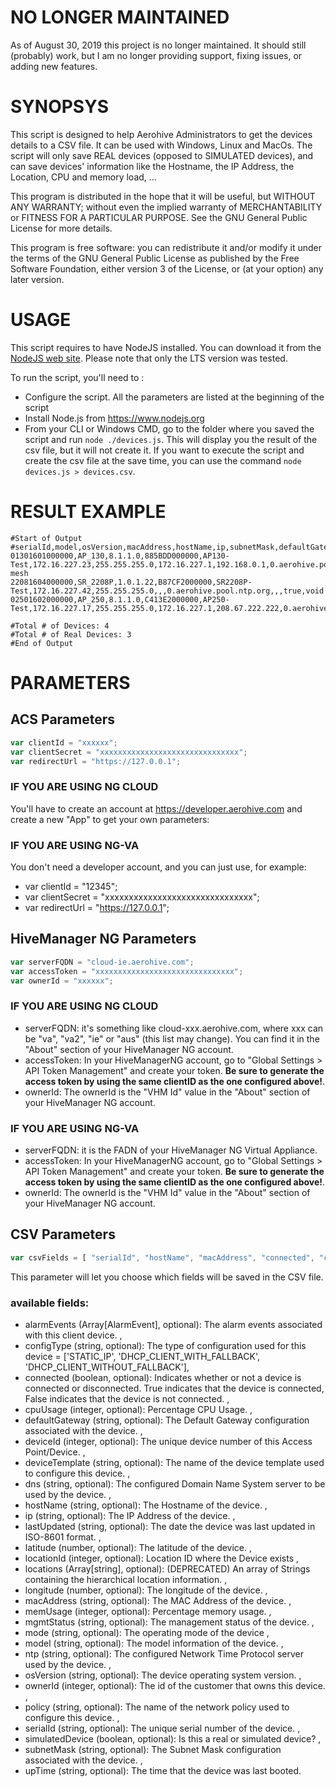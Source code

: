 # NO LONGER MAINTAINED
As of August 30, 2019 this project is no longer maintained. It should still (probably) work, but I am no longer providing support, fixing issues, or adding new features.

# SYNOPSYS
This script is designed to help Aerohive Administrators to get the devices details to a CSV file. It can be used with Windows, Linux and MacOs.
The script will only save REAL devices (opposed to SIMULATED devices), and can save devices' information like the Hostname, the IP Address, the Location, CPU and memory load, ...

This program is distributed in the hope that it will be useful, but WITHOUT ANY WARRANTY; without even the implied warranty of MERCHANTABILITY or FITNESS FOR A PARTICULAR PURPOSE. See the GNU General Public License for more details.

This program is free software: you can redistribute it and/or modify it under the terms of the GNU General Public License as published by the Free Software Foundation, either version 3 of the License, or (at your option) any later version.

# USAGE

This script requires to have NodeJS installed. You can download it from the [NodeJS web site](https://nodejs.org/). 
Please note that only the LTS version was tested.

To run the script, you'll need to :
* Configure the script. All the parameters are listed at the beginning of the script
* Install Node.js from https://www.nodejs.org
* From your CLI or Windows CMD, go to the folder where you saved the script and run `node ./devices.js`. This will display you the result of the csv file, but it will not create it. If you want to execute the script and create the csv file at the save time, you can use the command `node devices.js > devices.csv`.

# RESULT EXAMPLE
```
#Start of Output
#serialId,model,osVersion,macAddress,hostName,ip,subnetMask,defaultGateway,dns,ntp,cpuUsage,memUsage,connected,policy
01301601000000,AP_130,8.1.1.0,885BDD000000,AP130-Test,172.16.227.23,255.255.255.0,172.16.227.1,192.168.0.1,0.aerohive.pool.ntp.org,2,47,true,Test-mesh
22081604000000,SR_2208P,1.0.1.22,B87CF2000000,SR2208P-Test,172.16.227.42,255.255.255.0,,,0.aerohive.pool.ntp.org,,,true,void
02501602000000,AP_250,8.1.1.0,C413E2000000,AP250-Test,172.16.227.17,255.255.255.0,172.16.227.1,208.67.222.222,0.aerohive.pool.ntp.org,1,33,true,Test

#Total # of Devices: 4
#Total # of Real Devices: 3
#End of Output
```
# PARAMETERS
## ACS Parameters
```javascript
var clientId = "xxxxxx";
var clientSecret = "xxxxxxxxxxxxxxxxxxxxxxxxxxxxxxx";
var redirectUrl = "https://127.0.0.1";
```
### IF YOU ARE USING NG CLOUD
You'll have to create an account at https://developer.aerohive.com and create a new "App" to get your own parameters:
### IF YOU ARE USING NG-VA
You don't need a developer account, and you can just use, for example:
  * var clientId = "12345";
  * var clientSecret = "xxxxxxxxxxxxxxxxxxxxxxxxxxxxxxx";
  * var redirectUrl = "https://127.0.0.1";
  

## HiveManager NG Parameters
```javascript
var serverFQDN = "cloud-ie.aerohive.com";
var accessToken = "xxxxxxxxxxxxxxxxxxxxxxxxxxxxxxx";
var ownerId = "xxxxxx";

```
### IF YOU ARE USING NG CLOUD
* serverFQDN: it's something like cloud-xxx.aerohive.com, where xxx can be "va", "va2", "ie" or "aus" (this list may change). You can find it in the "About" section of your HiveManager NG account.
* accessToken: In your HiveManagerNG account, go to "Global Settings > API Token Management" and create your token. **Be sure to generate the access token by using the same clientID as the one configured above!**.
* ownerId: The ownerId is the "VHM Id" value in the "About" section of your HiveManager NG account.
### IF YOU ARE USING NG-VA
* serverFQDN: it is the FADN of your HiveManager NG Virtual Appliance.
* accessToken: In your HiveManagerNG account, go to "Global Settings > API Token Management" and create your token. **Be sure to generate the access token by using the same clientID as the one configured above!**.
* ownerId: The ownerId is the "VHM Id" value in the "About" section of your HiveManager NG account.

## CSV Parameters
```javascript
var csvFields = [ "serialId", "hostName", "macAddress", "connected", "cpuUsage", "memUsage", "ip", "defaultGateway", "dns", "ntp", "subnetMask", "upTime", "deviceTemplate", "lastUpdated"];
```
This parameter will let you choose which fields will be saved in the CSV file.
### available fields: 
* alarmEvents (Array[AlarmEvent], optional): The alarm events associated with this client device. ,
* configType (string, optional): The type of configuration used for this device = ['STATIC_IP', 'DHCP_CLIENT_WITH_FALLBACK', 'DHCP_CLIENT_WITHOUT_FALLBACK'],
* connected (boolean, optional): Indicates whether or not a device is connected or disconnected. True indicates that the device is connected, False indicates that the device is not connected. ,
* cpuUsage (integer, optional): Percentage CPU Usage. ,
* defaultGateway (string, optional): The Default Gateway configuration associated with the device. ,
* deviceId (integer, optional): The unique device number of this Access Point/Device. ,
* deviceTemplate (string, optional): The name of the device template used to configure this device. ,
* dns (string, optional): The configured Domain Name System server to be used by the device. ,
* hostName (string, optional): The Hostname of the device. ,
* ip (string, optional): The IP Address of the device. ,
* lastUpdated (string, optional): The date the device was last updated in ISO-8601 format. ,
* latitude (number, optional): The latitude of the device. ,
* locationId (integer, optional): Location ID where the Device exists ,
* locations (Array[string], optional): (DEPRECATED) An array of Strings containing the hierarchical location information. ,
* longitude (number, optional): The longitude of the device. ,
* macAddress (string, optional): The MAC Address of the device. ,
* memUsage (integer, optional): Percentage memory usage. ,
* mgmtStatus (string, optional): The management status of the device. ,
* mode (string, optional): The operating mode of the device ,
* model (string, optional): The model information of the device. ,
* ntp (string, optional): The configured Network Time Protocol server used by the device. ,
* osVersion (string, optional): The device operating system version. ,
* ownerId (integer, optional): The id of the customer that owns this device. ,
* policy (string, optional): The name of the network policy used to configure this device. ,
* serialId (string, optional): The unique serial number of the device. ,
* simulatedDevice (boolean, optional): Is this a real or simulated device? ,
* subnetMask (string, optional): The Subnet Mask configuration associated with the device. ,
* upTime (string, optional): The time that the device was last booted.
